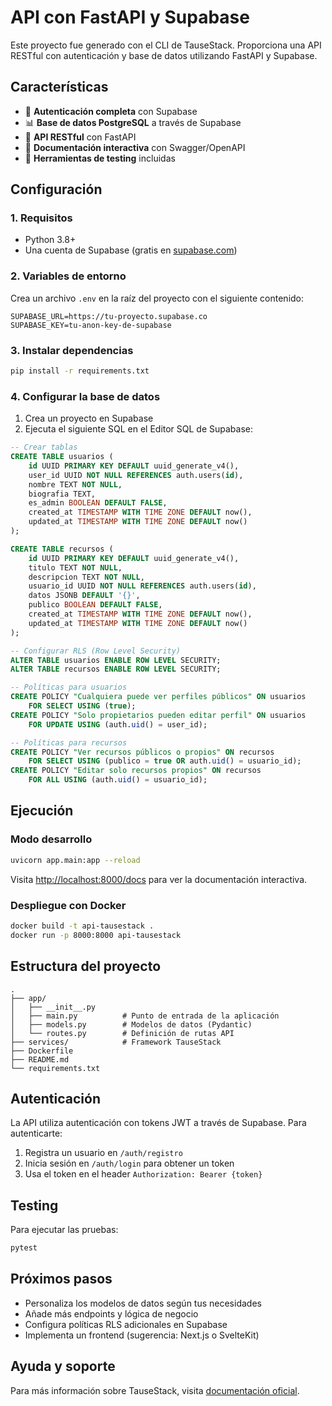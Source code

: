 # API con FastAPI y Supabase

Este proyecto fue generado con el CLI de TauseStack. Proporciona una API RESTful con autenticación y base de datos utilizando FastAPI y Supabase.

## Características

- 🔐 **Autenticación completa** con Supabase
- 📊 **Base de datos PostgreSQL** a través de Supabase
- 🚀 **API RESTful** con FastAPI
- 📝 **Documentación interactiva** con Swagger/OpenAPI
- 🧪 **Herramientas de testing** incluidas

## Configuración

### 1. Requisitos

- Python 3.8+
- Una cuenta de Supabase (gratis en [supabase.com](https://supabase.com))

### 2. Variables de entorno

Crea un archivo `.env` en la raíz del proyecto con el siguiente contenido:

```
SUPABASE_URL=https://tu-proyecto.supabase.co
SUPABASE_KEY=tu-anon-key-de-supabase
```

### 3. Instalar dependencias

```bash
pip install -r requirements.txt
```

### 4. Configurar la base de datos

1. Crea un proyecto en Supabase
2. Ejecuta el siguiente SQL en el Editor SQL de Supabase:

```sql
-- Crear tablas
CREATE TABLE usuarios (
    id UUID PRIMARY KEY DEFAULT uuid_generate_v4(),
    user_id UUID NOT NULL REFERENCES auth.users(id),
    nombre TEXT NOT NULL,
    biografia TEXT,
    es_admin BOOLEAN DEFAULT FALSE,
    created_at TIMESTAMP WITH TIME ZONE DEFAULT now(),
    updated_at TIMESTAMP WITH TIME ZONE DEFAULT now()
);

CREATE TABLE recursos (
    id UUID PRIMARY KEY DEFAULT uuid_generate_v4(),
    titulo TEXT NOT NULL,
    descripcion TEXT NOT NULL,
    usuario_id UUID NOT NULL REFERENCES auth.users(id),
    datos JSONB DEFAULT '{}',
    publico BOOLEAN DEFAULT FALSE,
    created_at TIMESTAMP WITH TIME ZONE DEFAULT now(),
    updated_at TIMESTAMP WITH TIME ZONE DEFAULT now()
);

-- Configurar RLS (Row Level Security)
ALTER TABLE usuarios ENABLE ROW LEVEL SECURITY;
ALTER TABLE recursos ENABLE ROW LEVEL SECURITY;

-- Políticas para usuarios
CREATE POLICY "Cualquiera puede ver perfiles públicos" ON usuarios
    FOR SELECT USING (true);
CREATE POLICY "Solo propietarios pueden editar perfil" ON usuarios
    FOR UPDATE USING (auth.uid() = user_id);

-- Políticas para recursos
CREATE POLICY "Ver recursos públicos o propios" ON recursos
    FOR SELECT USING (publico = true OR auth.uid() = usuario_id);
CREATE POLICY "Editar solo recursos propios" ON recursos
    FOR ALL USING (auth.uid() = usuario_id);
```

## Ejecución

### Modo desarrollo

```bash
uvicorn app.main:app --reload
```

Visita [http://localhost:8000/docs](http://localhost:8000/docs) para ver la documentación interactiva.

### Despliegue con Docker

```bash
docker build -t api-tausestack .
docker run -p 8000:8000 api-tausestack
```

## Estructura del proyecto

```
.
├── app/
│   ├── __init__.py
│   ├── main.py          # Punto de entrada de la aplicación
│   ├── models.py        # Modelos de datos (Pydantic)
│   └── routes.py        # Definición de rutas API
├── services/            # Framework TauseStack
├── Dockerfile
├── README.md
└── requirements.txt
```

## Autenticación

La API utiliza autenticación con tokens JWT a través de Supabase. Para autenticarte:

1. Registra un usuario en `/auth/registro`
2. Inicia sesión en `/auth/login` para obtener un token
3. Usa el token en el header `Authorization: Bearer {token}`

## Testing

Para ejecutar las pruebas:

```bash
pytest
```

## Próximos pasos

- Personaliza los modelos de datos según tus necesidades
- Añade más endpoints y lógica de negocio
- Configura políticas RLS adicionales en Supabase
- Implementa un frontend (sugerencia: Next.js o SvelteKit)

## Ayuda y soporte

Para más información sobre TauseStack, visita [documentación oficial]().
